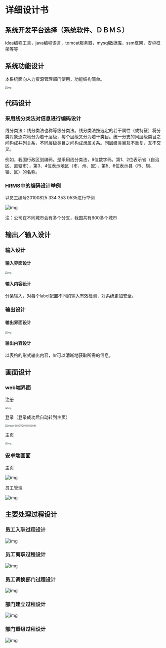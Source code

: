 # 详细设计书 

## 系统开发平台选择（系统软件、ＤＢＭＳ）

idea编程工具，java编程语言，tomcat服务器，mysql数据库，ssm框架，安卓框架等等

## 系统功能设计

本系统面向人力资源管理部门使用，功能结构简单。

<img src="file:////private/var/folders/jh/s6r91dnn7qg_jkdr5g8ffrm00000gn/T/com.kingsoft.wpsoffice.mac/wps-sunglo/ksohtml/wps0WWxY8.jpg" alt="img" style="zoom:50%;" /> 

## 代码设计

### 采用线分类法对信息进行编码设计

线分类法：线分类法也称等级分类法。线分类法按选定的若干属性（或特征）将分类对象逐次地分为若干层级，每个层级又分为若干类目。统一分支的同层级类目之间构成并列关系，不同层级类目之间构成隶属关系。同层级类目互不重复，互不交叉。

例如，我国行政区划编码，是采用线分类法，6位数字码。第1、2位表示省（自治区、直辖市），第3、4位表示地区（市、州、盟），第5、6位表示县（市、旗、镇、区）的名称。

### HRMS中的编码设计举例

以员工编号20100825 334 353 0535进行举例

 

![img](file:////private/var/folders/jh/s6r91dnn7qg_jkdr5g8ffrm00000gn/T/com.kingsoft.wpsoffice.mac/wps-sunglo/ksohtml/wpswu4R0t.jpg) 

注：公司在不同城市会有多个分支，我国共有600多个城市

## 输出／输入设计

### 输入设计

#### 输入界面设计

<img src="file:////private/var/folders/jh/s6r91dnn7qg_jkdr5g8ffrm00000gn/T/com.kingsoft.wpsoffice.mac/wps-sunglo/ksohtml/wpsFFLBFc.jpg" alt="img" style="zoom:50%;" /> 

#### 输入内容设计

分条输入，对每个label配置不同的输入有效检测，对系统更加安全。

### 输出设计

#### 输出界面设计

<img src="file:////private/var/folders/jh/s6r91dnn7qg_jkdr5g8ffrm00000gn/T/com.kingsoft.wpsoffice.mac/wps-sunglo/ksohtml/wpsMYtogP.jpg" alt="img" style="zoom:50%;" /> 

#### 输出内容设计

以表格的形式输出内容，hr可以清晰地获取所需的信息。

## 画面设计

### web端界面

注册

<img src="file:////private/var/folders/jh/s6r91dnn7qg_jkdr5g8ffrm00000gn/T/com.kingsoft.wpsoffice.mac/wps-sunglo/ksohtml/wps9tx5eH.png" alt="img" style="zoom:50%;" /> 

登录（登录成功后自动转到主页）

<img src="/Users/sunglo/Library/Application Support/typora-user-images/image-20201120104823044.png" alt="image-20201120104823044" style="zoom:50%;" />

主页

<img src="file:////private/var/folders/jh/s6r91dnn7qg_jkdr5g8ffrm00000gn/T/com.kingsoft.wpsoffice.mac/wps-sunglo/ksohtml/wpsYZip3S.png" alt="img" style="zoom:50%;" /> 

### 安卓端画面

主页

![img](file:////private/var/folders/jh/s6r91dnn7qg_jkdr5g8ffrm00000gn/T/com.kingsoft.wpsoffice.mac/wps-sunglo/ksohtml/wpsIpBNzJ.png) 

员工管理

![img](file:////private/var/folders/jh/s6r91dnn7qg_jkdr5g8ffrm00000gn/T/com.kingsoft.wpsoffice.mac/wps-sunglo/ksohtml/wps5yQlyu.png) 



## 主要处理过程设计

### 员工入职过程设计

![img](file:////private/var/folders/jh/s6r91dnn7qg_jkdr5g8ffrm00000gn/T/com.kingsoft.wpsoffice.mac/wps-sunglo/ksohtml/wpsW2K28L.jpg) 

### 员工离职过程设计

![img](file:////private/var/folders/jh/s6r91dnn7qg_jkdr5g8ffrm00000gn/T/com.kingsoft.wpsoffice.mac/wps-sunglo/ksohtml/wps3arrzz.jpg) 

### 员工调换部门过程设计

![img](file:////private/var/folders/jh/s6r91dnn7qg_jkdr5g8ffrm00000gn/T/com.kingsoft.wpsoffice.mac/wps-sunglo/ksohtml/wpsaQsmsi.jpg) 

### 部门建立过程设计

![img](file:////private/var/folders/jh/s6r91dnn7qg_jkdr5g8ffrm00000gn/T/com.kingsoft.wpsoffice.mac/wps-sunglo/ksohtml/wpsUQuoID.jpg) 

### 部门重组过程设计

![img](file:////private/var/folders/jh/s6r91dnn7qg_jkdr5g8ffrm00000gn/T/com.kingsoft.wpsoffice.mac/wps-sunglo/ksohtml/wpst3eT4k.jpg) 
